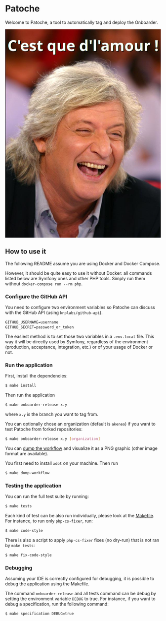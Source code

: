 # Patoche

Welcome to Patoche, a tool to automatically tag and deploy the Onboarder.

![Patoche](patoche.jpg)

## How to use it

The following README assume you are using Docker and Docker Compose.

However, it should be quite easy to use it without Docker: all commands listed below are Symfony ones and other PHP tools. Simply run them without `docker-compose run --rm php`.

### Configure the GitHub API

You need to configure two environment variables so Patoche can discuss with the GitHub API (using `knplabs/github-api`).
```dotenv
GITHUB_USERNAME=username
GITHUB_SECRET=password_or_token
```

The easiest method is to set those two variables in a `.env.local` file. This way it will be directly used by Symfony,
regardless of the environment (production, acceptance, integration, etc.) or of your usage of Docker or not.

### Run the application

First, install the dependencies:
```bash
$ make install
```

Then run the application
```bash
$ make onboarder-release x.y
```
where `x.y` is the branch you want to tag from.

You can optionally chose an organization (default is `akeneo`) if you want to test Patoche from forked repositories:
```bash
$ make onboarder-release x.y [organization]
```

You can [dump the workflow](https://symfony.com/doc/current/workflow/dumping-workflows.html)
and visualize it as a PNG graphic (other image format are available).

You first need to install `xdot` on your machine. Then run
```bash
$ make dump-workflow
```

### Testing the application

You can run the full test suite by running:
```bash
$ make tests
```

Each kind of test can be also run individually, please look at the [Makefile](https://github.com/akeneo/patoche/blob/master/Makefile).
For instance, to run only `php-cs-fixer`, run:
```bash
$ make code-style
```

There is also a script to apply `php-cs-fixer` fixes (no dry-run) that is not ran by `make tests`:
```bash
$ make fix-code-style
```

### Debugging

Assuming your IDE is correctly configured for debugging, it is possible to debug the application using the Makefile.

The command `onboarder-release` and all tests command can be debug by setting the environment variable `DEBUG` to true.
For instance, if you want to debug a specification, run the following command:
```bash
$ make specification DEBUG=true
```
